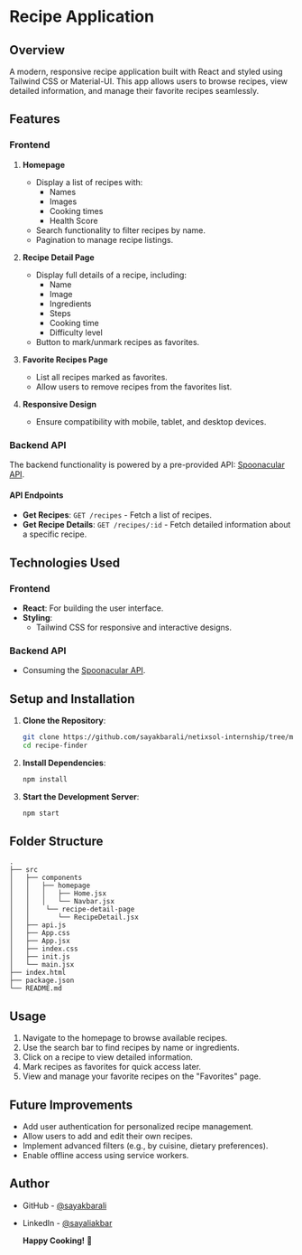 # Recipe Application

## Overview

A modern, responsive recipe application built with React and styled using Tailwind CSS or Material-UI. This app allows users to browse recipes, view detailed information, and manage their favorite recipes seamlessly.

## Features

### Frontend

1. **Homepage**

   - Display a list of recipes with:
     - Names
     - Images
     - Cooking times
     - Health Score
   - Search functionality to filter recipes by name.
   - Pagination to manage recipe listings.

2. **Recipe Detail Page**

   - Display full details of a recipe, including:
     - Name
     - Image
     - Ingredients
     - Steps
     - Cooking time
     - Difficulty level
   - Button to mark/unmark recipes as favorites.

3. **Favorite Recipes Page**

   - List all recipes marked as favorites.
   - Allow users to remove recipes from the favorites list.

4. **Responsive Design**
   - Ensure compatibility with mobile, tablet, and desktop devices.

### Backend API

The backend functionality is powered by a pre-provided API: [Spoonacular API](https://www.postman.com/spoonacular-api/spoonacular-api/collection/rqqne3j/spoonacular-api).

#### API Endpoints

- **Get Recipes**: `GET /recipes` - Fetch a list of recipes.
- **Get Recipe Details**: `GET /recipes/:id` - Fetch detailed information about a specific recipe.

## Technologies Used

### Frontend

- **React**: For building the user interface.
- **Styling**:
  - Tailwind CSS for responsive and interactive designs.

### Backend API

- Consuming the [Spoonacular API](https://www.postman.com/spoonacular-api/spoonacular-api/collection/rqqne3j/spoonacular-api).

## Setup and Installation

1. **Clone the Repository**:

   ```bash
   git clone https://github.com/sayakbarali/netixsol-internship/tree/main/hakathons/firstHakathon
   cd recipe-finder
   ```

2. **Install Dependencies**:

   ```bash
   npm install
   ```

3. **Start the Development Server**:

   ```bash
   npm start
   ```

## Folder Structure

```
.
├── src
│   ├── components
│   │   ├── homepage
│   │   │   ├── Home.jsx
│   │   │   └── Navbar.jsx
│   │    └── recipe-detail-page
│   │       └── RecipeDetail.jsx
│   ├── api.js
│   ├── App.css
│   ├── App.jsx
│   ├── index.css
│   ├── init.js
│   └── main.jsx
├── index.html
├── package.json
└── README.md
```

## Usage

1. Navigate to the homepage to browse available recipes.
2. Use the search bar to find recipes by name or ingredients.
3. Click on a recipe to view detailed information.
4. Mark recipes as favorites for quick access later.
5. View and manage your favorite recipes on the "Favorites" page.

## Future Improvements

- Add user authentication for personalized recipe management.
- Allow users to add and edit their own recipes.
- Implement advanced filters (e.g., by cuisine, dietary preferences).
- Enable offline access using service workers.

## Author

- GitHub - [@sayakbarali](https://github.com/sayakbarali)
- LinkedIn - [@sayaliakbar](https://linkedin.com/in/sayaliakbar)

  **Happy Cooking!** 🍳
